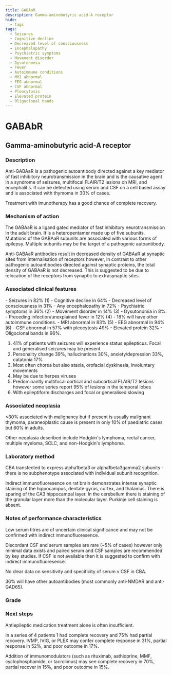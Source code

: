 ```yaml
---
title: GABAaR
description: Gamma-aminobutyric acid-A receptor
hide:
  - tags
tags:
  - Seizures
  - Cognitive decline
  - Decreased level of consciousness
  - Encephalopathy
  - Psychiatric symptoms
  - Movement disorder
  - Dysutonomia
  - Fever
  - Autoimmune conditions
  - MRI abnormal
  - EEG abnormal
  - CSF abnormal 
  - Pleocytosis
  - Elevated protein
  - Oligoclonal bands
---
```


# GABAbR

## **Gamma-aminobutyric acid-A receptor**

### Description
Anti-GABAaR is a pathogenic autoantibody directed against a key mediator of fast inhibitory neurotransmission in the brain and is the causative agent in a syndrome of seizures, multifocal FLAIR/T2 lesions on MRI, and encephalitis. It can be detected using serum and CSF on a cell based assay and is associated with thymoma in 30% of cases. 

Treatment with imunotherapy has a good chance of complete recovery.

### Mechanism of action
The GABAaR is a ligand gated mediator of fast inhibitory neurotransmission in the adult brain. It is a heteropentamer made up of five subunits. Mutations of the GABAaR subunits are associated with various forms of epilepsy. Multiple subunits may be the target of a pathogenic autoantibody. 

Anti-GABAaR antibodies result in decreased density of GABAaR at synaptic sites from internalisation of receptors however, in contrast to other pathogenic autoantibodies directed against synaptic proteins, the total density of GABAaR is not decreased. This is suggested to be due to relocation of the receptors from synaptic to extrasynaptic sites.

### Associated clinical features
<div class="annotate" markdown>
- Seizures in 82% (1)
- Cognitive decline in 64%
- Decreased level of consciousness in 31%
- Any encephalopathy in 72%
- Psychiatric symptoms in 36% (2)
- Movement disorder in 14% (3)
- Dysutonomia in 8%. 
- Preceding infection/unexplained fever in 12% (4)
- 18% will have other autoimmune conditions. 
- MRI abnormal in 83% (5) 
- EEG abnormal in 94% (6) 
- CSF abnormal in 57% with pleocytosis 49% 
- Elevated protein 32% 
- Oligoclonal bands in 96%.
</div>

1. 41% of patients with seizures will experience status epilepticus. Focal and generalised seizures may be present
2. Personality change 39%, hallucinations 30%, anxiety/depression 33%, catatonia 17%
3. Most often chorea but also ataxia, orofacial dyskinesia, involuntary movements
4. May be due to herpes viruses
5. Predominantly multifocal cortical and subcortical FLAIR/T2 lesions however some series report 95% of lesions in the temporal lobes
6. With epileptiform discharges and focal or generalised slowing

### Associated neoplasia
<30% associated with malignancy but if present is usually malignant thymoma, paraneoplastic cause is present in only 10% of paediatric cases but 60% in adults. 

Other neoplasia described include Hodgkin's lymphoma, rectal cancer, multiple myeloma, SCLC, and non-Hodgkin's lymphoma.

### Laboratory method
CBA transfected to express alpha1beta3 or alpha1beta3gamma2 subunits - there is no subphenotype associated with individual subunit recognition.

Indirect immunofluoresence on rat brain demonstrates intense synaptic staining of the hippocampus, dentate gyrus, cortex, and thalamus. There is sparing of the CA3 hippocampal layer. In the cerebellum there is staining of the granular layer more than the molecular layer. Purkinje cell staining is absent.

### Notes of performance characteristics
Low serum titres are of uncertain clinical significance and may not be confirmed with indirect immunofluoresence.

Discordant CSF and serum samples are rare (~5% of cases) however only minimal data exists and paired serum and CSF samples are recommended by key studies. If CSF is not available then it is suggested to confirm with indirect immunofluoresence.

No clear data on sensitivity and specificity of serum v CSF in CBA.

36% will have other autoantibodies (most commonly anti-NMDAR and anti-GAD65).

### Grade

### Next steps
Antiepileptic medication treatment alone is often insufficient. 

In a series of 4 patients 1 had complete recovery and 75% had partial recovery. IVMP, IVIG, or PLEX may confer complete response in 31%, partial response in 52%, and poor outcome in 17%. 

Addition of immunomodulators (such as rituximab, aathioprine, MMF, cyclophosphamide, or tacrolimus) may see complete recovery in 70%, partial recover in 15%, and poor outcome in 15%.

[^1]: Ohkawa, Toshika, Shin’Ichiro Satake, Norihiko Yokoi, Yu Miyazaki, Tomohiko Ohshita, Gen Sobue, Hiroshi Takashima, Osamu Watanabe, Yuko Fukata, and Masaki Fukata. “Identification and Characterization of GABAA Receptor Autoantibodies in Autoimmune Encephalitis.” Journal of Neuroscience 34, no. 24 (June 11, 2014): 8151–63. https://doi.org/10.1523/JNEUROSCI.4415-13.2014.
[^2]: Petit-Pedrol, Mar, Thaís Armangue, Xiaoyu Peng, Luis Bataller, Tania Cellucci, Rebecca Davis, Lindsey McCracken, et al. “Encephalitis with Refractory Seizures, Status Epilepticus, and Antibodies to the GABAA Receptor: A Case Series, Characterisation of the Antigen, and Analysis of the Effects of Antibodies.” The Lancet. Neurology 13, no. 3 (March 2014): 276–86. https://doi.org/10.1016/S1474-4422(13)70299-0.
[^3]: Guo, Chu-Yueh, Jeffrey M. Gelfand, and Michael D. Geschwind. “Anti-Gamma-Aminobutyric Acid Receptor Type A Encephalitis: A Review.” Current Opinion in Neurology 33, no. 3 (June 2020): 372–80. https://doi.org/10.1097/WCO.0000000000000814.
[^4]: Spatola, Marianna, Mar Petit-Pedrol, Mateus Mistieri Simabukuro, Thaís Armangue, Fernanda J. Castro, Maria I. Barcelo Artigues, Maria R. Julià Benique, et al. “Investigations in GABAA Receptor Antibody-Associated Encephalitis.” Neurology 88, no. 11 (March 14, 2017): 1012–20. https://doi.org/10.1212/WNL.0000000000003713.

